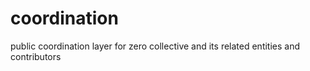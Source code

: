 # coordination
public coordination layer for zero collective and its related entities and contributors
